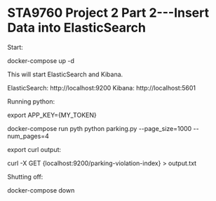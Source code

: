 # STA9760 Project 2 Part 2---Insert Data into ElasticSearch

Start:

docker-compose up -d


This will start ElasticSearch and Kibana.

ElasticSearch: http://localhost:9200 Kibana: http://localhost:5601


Running python:

export APP_KEY={MY_TOKEN}

docker-compose run pyth python parking.py --page_size=1000 --num_pages=4


export curl output:

curl -X GET {localhost:9200/parking-violation-index} > output.txt


Shutting off:

docker-compose down
